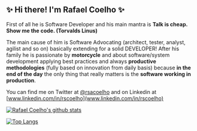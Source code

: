 ## ✨ Hi there! I'm Rafael Coelho ✨

First of all he is Software Developer and his main mantra is **Talk is cheap. Show me the code. (Torvalds Linus)**

The main cause of him is Software Advocating (architect, tester, analyst, agilist and so on) basically extending for a solid DEVELOPER! After his family he is passionate by **motorcycle** and about software/system development applying best practices and always **productive methodologies** (fully based on innovation from daily basis) because **in the end of the day** the only thing that really matters is the **software working in production**.

You can find me on Twitter at [@rsacoelho](https://twitter.com/rsacoelho) and on Linkedin at [www.linkedin.com/in/rscoelho](www.linkedin.com/in/rscoelho)

[![Rafael Coelho's github stats](https://github-readme-stats.vercel.app/api?username=rafaelcoelho&show_icons=true&theme=radical)](https://github.com/anuraghazra/github-readme-stats)

[![Top Langs](https://github-readme-stats.vercel.app/api/top-langs?username=rafaelcoelho&show_icons=true&theme=radical&layout-compact)](https://github.com/anuraghazra/github-readme-stats)

<!--
**rafaelcoelho/rafaelcoelho** is a ✨ _special_ ✨ repository because its `README.md` (this file) appears on your GitHub profile.

Here are some ideas to get you started:

- 🔭 I’m currently working on ...
- 🌱 I’m currently learning ...
- 👯 I’m looking to collaborate on ...
- 🤔 I’m looking for help with ...
- 💬 Ask me about ...
- 📫 How to reach me: ...
- 😄 Pronouns: ...
- ⚡ Fun fact: ...
-->
